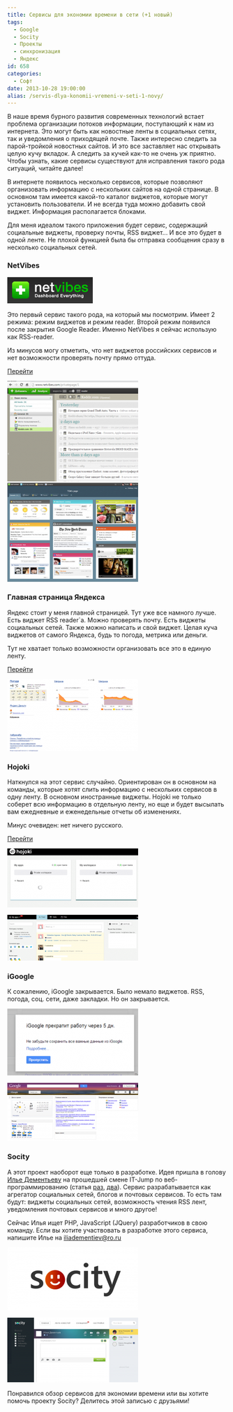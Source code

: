 ```yaml
---
title: Сервисы для экономии времени в сети (+1 новый)
tags:
  - Google
  - Socity
  - Проекты
  - синхронизация
  - Яндекс
id: 658
categories:
  - Софт
date: 2013-10-28 19:00:00
alias: /servis-dlya-konomii-vremeni-v-seti-1-novy/
---
```


В наше время бурного развития современных технологий встает проблема организации потоков информации, поступающий к нам из интернета. Это могут быть как новостные ленты в социальных сетях, так и уведомления о приходящей почте. Также интересно следить за парой-тройкой новостных сайтов.  И это все заставляет нас открывать целую кучу вкладок. А следить за кучей как-то не очень уж приятно. Чтобы узнать, какие сервисы существуют для исправления такого рода ситуаций, читайте далее! <!--more-->

В интернете появилось несколько сервисов, которые позволяют организовать информацию с нескольких сайтов на одной странице. В основном там имеется какой-то каталог виджетов, которые могут установить пользователи. И не всегда туда можно добавить свой виджет. Информация располагается блоками.

Для меня идеалом такого приложения будет сервис, содержащий социальные виджеты, проверку почты, RSS виджет... И все это будет в одной ленте. Не плохой функцией была бы отправка сообщения сразу в несколько социальных сетей. 

### NetVibes

[![](/content/2013/10/Image-0001.png)](/content/2013/10/Image-0001.png)

Это первый сервис такого рода, на который мы посмотрим. Имеет 2 режима: режим виджетов и режим reader. Второй режим появился после закрытия Google Reader. Именно NetVibes я сейчас использую как RSS-reader.

Из минусов могу отметить, что нет виджетов российских сервисов и нет возможности проверять почту прямо оттуда.

[Перейти](http://netvibes.com)

[![Режим reader](/content/2013/10/Image-0011-300x230.png)](/content/2013/10/Image-0011.png)[![Режим виджетов](/content/2013/10/19561v1-300x227.png)](/content/2013/10/19561v1.png)

### Главная страница Яндекса

Яндекс стоит у меня главной страницей. Тут уже все намного лучше. Есть виджет RSS reader`а. Можно проверять почту. Есть виджеты социальных сетей. Также можно написать и свой виджет. Целая куча виджетов от самого Яндекса, будь то погода, метрика или деньги. 

Тут не хватает только возможности организовать все это в единую ленту. 

[Перейти](http://yandex.ru)

[![](/content/2013/10/Image-002-300x165.png)](/content/2013/10/Image-002.png)

### Hojoki

Наткнулся на этот сервис случайно. Ориентирован он в основном на команды, которые хотят слить информацию с нескольких сервисов в одну ленту. В основном иностранные виджеты. Hojoki не только соберет всю информацию в отдельную ленту, но еще и будет высылать вам ежедневные и еженедельные отчеты об изменениях.

Минус очевиден: нет ничего русского. 

[Перейти](http://hojoki.com)

[![Image 004](/content/2013/10/Image-0041-300x135.png)](/content/2013/10/Image-0041.png)

[![Image 005](/content/2013/10/Image-005-300x105.png)](/content/2013/10/Image-005.png)

### iGoogle

К сожалению, iGoogle закрывается. Было немало виджетов. RSS, погода, соц. сети, даже закладки. Но он закрывается.

[![Image 006](/content/2013/10/Image-006-300x153.png)](/content/2013/10/Image-006.png)

[![Image 007](/content/2013/10/Image-007-300x133.png)](/content/2013/10/Image-007.png)

<a name="socity"></a>

### Socity

А этот проект наоборот еще только в разработке. Идея пришла в голову [Илье Дементьеву](mailto:iliadementiev@ro.ru "Написать ему") на прошедшей смене IT-Jump по веб-программированию (статья [раз](http://atnartur.ru/veb-programmirovanie-v-baytike/ "Веб-программирование в Байтике"), [два](http://atnartur.ru/t-bl-na-itjump-i-ne-tchital-togo-kak-tak-mozhno/ "Ты был на ITJump и не читал этого? Как так можно!")). Сервис разрабатывается как агрегатор социальных сетей, блогов и почтовых сервисов. То есть там будут: виджеты социальных сетей, возможность чтения RSS лент, уведомления почтовых сервисов и много другое!

Сейчас Илья ищет PHP, JavaScript (JQuery) разработчиков в свою команду. Если вы хотите участвовать в разработке этого сервиса, напишите Илье на [iliadementiev@ro.ru](mailto:iliadementiev@ro.ru)

[![](/content/2013/10/Bez_imeni-1-300x144.png)](/content/2013/10/Bez_imeni-1.png)

[![Первый эскиз](/content/2013/10/socity2-300x148.png)](/content/2013/10/socity2.png)

Понравился обзор сервисов для экономии времени или вы хотите помочь проекту Socity? Делитесь этой записью с друзьями!